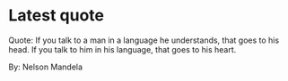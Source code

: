 # Latest quote 

Quote: If you talk to a man in a language he understands, that goes to his head. If you talk to him in his language, that goes to his heart. 

By: Nelson Mandela